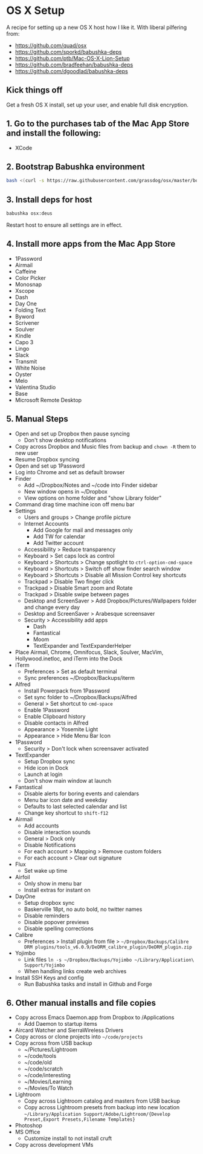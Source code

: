 # OS X Setup

A recipe for setting up a new OS X host how I like it. With liberal pilfering
from:

- https://github.com/quad/osx
- https://github.com/sporkd/babushka-deps
- https://github.com/ptb/Mac-OS-X-Lion-Setup
- https://github.com/bradfeehan/babushka-deps
- https://github.com/dgoodlad/babushka-deps

## Kick things off

Get a fresh OS X install, set up your user, and enable full disk encryption.

## 1. Go to the purchases tab of the Mac App Store and install the following:

- XCode

## 2. Bootstrap Babushka environment

```sh
bash <(curl -s https://raw.githubusercontent.com/grassdog/osx/master/bootstrap.sh)
```

## 3. Install deps for host

```sh
babushka osx:deus
```

Restart host to ensure all settings are in effect.

## 4. Install more apps from the Mac App Store

- 1Password
- Airmail
- Caffeine
- Color Picker
- Monosnap
- Xscope
- Dash
- Day One
- Folding Text
- Byword
- Scrivener
- Soulver
- Kindle
- Capo 3
- Lingo
- Slack
- Transmit
- White Noise
- Oyster
- Melo
- Valentina Studio
- Base
- Microsoft Remote Desktop

## 5. Manual Steps

- Open and set up Dropbox then pause syncing
    - Don't show desktop notifications
- Copy across Dropbox and Music files from backup and `chown -R` them to new user
- Resume Dropbox syncing
- Open and set up 1Password
- Log into Chrome and set as default browser
- Finder
    - Add ~/Dropbox/Notes and ~/code into Finder sidebar
    - New window opens in ~/Dropbox
    - View options on home folder and "show Library folder"
- Command drag time machine icon off menu bar
- Settings
    - Users and groups > Change profile picture
    - Internet Accounts
        - Add Google for mail and messages only
        - Add TW for calendar
        - Add Twitter account
    - Accessibility > Reduce transparency
    - Keyboard > Set caps lock as control
    - Keyboard > Shortcuts > Change spotlight to `ctrl-option-cmd-space`
    - Keyboard > Shortcuts > Switch off show finder search window
    - Keyboard > Shortcuts > Disable all Mission Control key shortcuts
    - Trackpad > Disable Two finger click
    - Trackpad > Disable Smart zoom and Rotate
    - Trackpad > Disable swipe between pages
    - Desktop and ScreenSaver > Add Dropbox/Pictures/Wallpapers folder and
      change every day
    - Desktop and ScreenSaver > Arabesque screensaver
    - Security > Accessibility add apps
        - Dash
        - Fantastical
        - Moom
        - TextExpander and TextExpanderHelper
- Place Airmail, Chrome, Omnifocus, Slack, Soulver, MacVim, Hollywood.inetloc, and iTerm into the Dock
- iTerm
    - Preferences > Set as default terminal
    - Sync preferences ~/Dropbox/Backups/iterm
- Alfred
    - Install Powerpack from 1Password
    - Set sync folder to ~/Dropbox/Backups/Alfred
    - General > Set shortcut to `cmd-space`
    - Enable 1Password
    - Enable Clipboard history
    - Disable contacts in Alfred
    - Appearance > Yosemite Light
    - Appearance > Hide Menu Bar Icon
- 1Password
    - Security > Don't lock when screensaver activated
- TextExpander
    - Setup Dropbox sync
    - Hide icon in Dock
    - Launch at login
    - Don't show main window at launch
- Fantastical
    - Disable alerts for boring events and calendars
    - Menu bar icon date and weekday
    - Defaults to last selected calendar and list
    - Change key shortcut to `shift-f12`
- Airmail
    - Add accounts
    - Disable interaction sounds
    - General > Dock only
    - Disable Notifications
    - For each account > Mapping > Remove custom folders
    - For each account > Clear out signature
- Flux
    - Set wake up time
- Airfoil
    - Only show in menu bar
    - Install extras for instant on
- DayOne
    - Setup dropbox sync
    - Baskerville 18pt, no auto bold, no twitter names
    - Disable reminders
    - Disable popover previews
    - Disable spelling corrections
- Calibre
    - Preferences > Install plugin from file > `~/Dropbox/Backups/Calibre DRM plugins/tools_v6.0.9/DeDRM_calibre_plugin/DeDRM_plugin.zip`
- Yojimbo
    - Link files `ln -s ~/Dropbox/Backups/Yojimbo ~/Library/Application\ Support/Yojimbo`
    - When handling links create web archives
- Install SSH Keys and config
    - Run Babushka tasks and install in Github and Forge

## 6. Other manual installs and file copies

- Copy across Emacs Daemon.app from Dropbox to /Applications
    - Add Daemon to startup items
- Aircard Watcher and SierraWireless Drivers
- Copy across or clone projects into `~/code/projects`
- Copy across from USB backup
    - ~/Pictures/Lightroom
    - ~/code/tools
    - ~/code/old
    - ~/code/scratch
    - ~/code/interesting
    - ~/Movies/Learning
    - ~/Movies/To Watch
- Lightroom
    - Copy across Lightroom catalog and masters from USB backup
    - Copy across Lightroom presets from backup into new location `~/Library/Application Support/Adobe/Lightroom/{Develop Preset,Export Presets,Filename Templates}`
- Photoshop
- MS Office
    - Customize install to not install cruft
- Copy across development VMs

